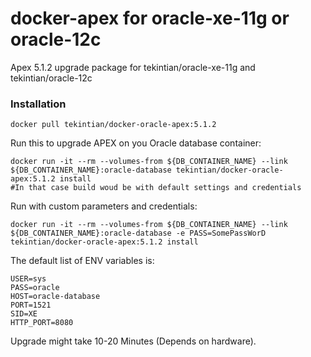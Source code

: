 docker-apex for oracle-xe-11g or oracle-12c
============================

Apex 5.1.2 upgrade package for tekintian/oracle-xe-11g and tekintian/oracle-12c

### Installation

    docker pull tekintian/docker-oracle-apex:5.1.2

Run this to upgrade APEX on you Oracle database container:

    docker run -it --rm --volumes-from ${DB_CONTAINER_NAME} --link ${DB_CONTAINER_NAME}:oracle-database tekintian/docker-oracle-apex:5.1.2 install
    #In that case build woud be with default settings and credentials

Run with custom parameters and credentials:

    docker run -it --rm --volumes-from ${DB_CONTAINER_NAME} --link ${DB_CONTAINER_NAME}:oracle-database -e PASS=SomePassWorD tekintian/docker-oracle-apex:5.1.2 install

The default list of ENV variables is:

    USER=sys
    PASS=oracle
    HOST=oracle-database
    PORT=1521
    SID=XE
    HTTP_PORT=8080

Upgrade might take 10-20 Minutes (Depends on hardware).
